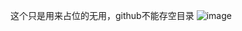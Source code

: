 这个只是用来占位的无用，github不能存空目录
![image](https://github.com/user-attachments/assets/584c7ae4-07c1-4ca1-b4a5-e0d776a57701)


